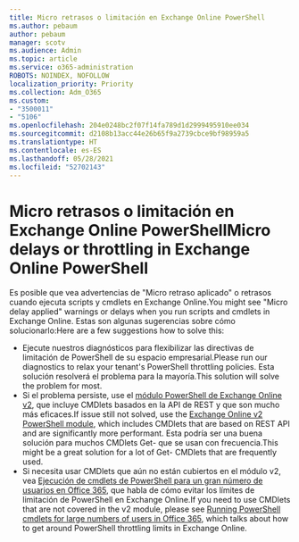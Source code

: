 ```yaml
---
title: Micro retrasos o limitación en Exchange Online PowerShell
ms.author: pebaum
author: pebaum
manager: scotv
ms.audience: Admin
ms.topic: article
ms.service: o365-administration
ROBOTS: NOINDEX, NOFOLLOW
localization_priority: Priority
ms.collection: Adm_O365
ms.custom:
- "3500011"
- "5106"
ms.openlocfilehash: 204e0248bc2f07f14fa789d1d2999495910ee034
ms.sourcegitcommit: d2108b13acc44e26b65f9a2739cbce9bf98959a5
ms.translationtype: HT
ms.contentlocale: es-ES
ms.lasthandoff: 05/28/2021
ms.locfileid: "52702143"
---
```

# <a name="micro-delays-or-throttling-in-exchange-online-powershell"></a><span data-ttu-id="3cd40-102">Micro retrasos o limitación en Exchange Online PowerShell</span><span class="sxs-lookup"><span data-stu-id="3cd40-102">Micro delays or throttling in Exchange Online PowerShell</span></span>

<span data-ttu-id="3cd40-103">Es posible que vea advertencias de "Micro retraso aplicado" o retrasos cuando ejecuta scripts y cmdlets en Exchange Online.</span><span class="sxs-lookup"><span data-stu-id="3cd40-103">You might see "Micro delay applied" warnings or delays when you run scripts and cmdlets in Exchange Online.</span></span> <span data-ttu-id="3cd40-104">Estas son algunas sugerencias sobre cómo solucionarlo:</span><span class="sxs-lookup"><span data-stu-id="3cd40-104">Here are a few suggestions how to solve this:</span></span>

- <span data-ttu-id="3cd40-105">Ejecute nuestros diagnósticos para flexibilizar las directivas de limitación de PowerShell de su espacio empresarial.</span><span class="sxs-lookup"><span data-stu-id="3cd40-105">Please run our diagnostics to relax your tenant's PowerShell throttling policies.</span></span> <span data-ttu-id="3cd40-106">Esta solución resolverá el problema para la mayoría.</span><span class="sxs-lookup"><span data-stu-id="3cd40-106">This solution will solve the problem for most.</span></span>
- <span data-ttu-id="3cd40-107">Si el problema persiste, use el [módulo PowerShell de Exchange Online v2](/powershell/exchange/exchange-online/exchange-online-powershell-v2/exchange-online-powershell-v2?view=exchange-ps&preserve-view=true), que incluye CMDlets basados en la API de REST y que son mucho más eficaces.</span><span class="sxs-lookup"><span data-stu-id="3cd40-107">If issue still not solved, use the [Exchange Online v2 PowerShell module](/powershell/exchange/exchange-online/exchange-online-powershell-v2/exchange-online-powershell-v2?view=exchange-ps&preserve-view=true), which includes CMDlets that are based on REST API and are significantly more performant.</span></span> <span data-ttu-id="3cd40-108">Esta podría ser una buena solución para muchos CMDlets Get- que se usan con frecuencia.</span><span class="sxs-lookup"><span data-stu-id="3cd40-108">This might be a great solution for a lot of Get- CMDlets that are frequently used.</span></span>
- <span data-ttu-id="3cd40-109">Si necesita usar CMDlets que aún no están cubiertos en el módulo v2, vea [Ejecución de cmdlets de PowerShell para un gran número de usuarios en Office 365](https://techcommunity.microsoft.com/t5/exchange-team-blog/updated-running-powershell-cmdlets-for-large-numbers-of-users-in/ba-p/1000628#), que habla de cómo evitar los límites de limitación de PowerShell en Exchange Online.</span><span class="sxs-lookup"><span data-stu-id="3cd40-109">If you need to use CMDlets that are not covered in the v2 module, please see [Running PowerShell cmdlets for large numbers of users in Office 365](https://techcommunity.microsoft.com/t5/exchange-team-blog/updated-running-powershell-cmdlets-for-large-numbers-of-users-in/ba-p/1000628#), which talks about how to get around PowerShell throttling limits in Exchange Online.</span></span>
